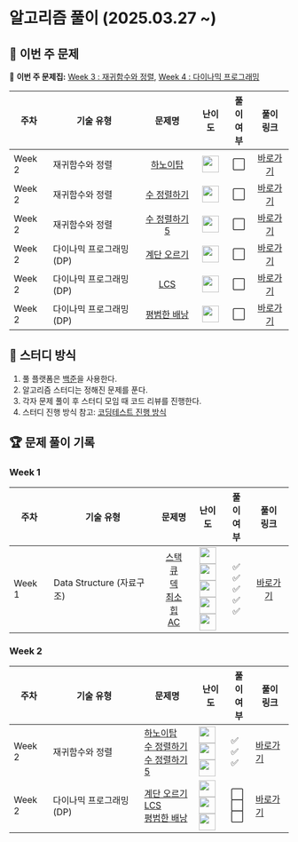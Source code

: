 # 알고리즘 풀이 (2025.03.27 ~)

## 📌 이번 주 문제

🔗 **이번 주 문제집:** [Week 3 : 재귀함수와 정렬](https://www.acmicpc.net/workbook/view/9000), [Week 4 : 다이나믹 프로그래밍](https://www.acmicpc.net/workbook/view/9001)

| 주차  | 기술 유형           | 문제명  | 난이도 | 풀이<br>여부 | 풀이<br>링크 |
|-------|---------------------|:--------:|:------:|:-----------:|:-----------:|
| Week 2 | 재귀함수와 정렬 | [하노이탑](https://www.acmicpc.net/problem/1914) | <img src="https://static.solved.ac/tier_small/11.svg" width="30" height="30"> | ⬜ | [바로가기](https://github.com/wonwookim/coding_test_study/blob/wonwoo/week_2/10828.py) |
| Week 2 | 재귀함수와 정렬 | [수 정렬하기](https://www.acmicpc.net/problem/2750) | <img src="https://static.solved.ac/tier_small/4.svg" width="30" height="30"> | ⬜ | [바로가기](https://github.com/wonwookim/coding_test_study/blob/wonwoo/week_2/10845.py) |
| Week 2 | 재귀함수와 정렬 | [수 정렬하기 5](https://www.acmicpc.net/problem/10870) | <img src="https://static.solved.ac/tier_small/4.svg" width="30" height="30"> | ⬜ | [바로가기](https://github.com/wonwookim/coding_test_study/blob/wonwoo/week_2/10866.py) |
| Week 2 | 다이나믹 프로그래밍(DP) | [계단 오르기](https://www.acmicpc.net/problem/2579) | <img src="https://static.solved.ac/tier_small/8.svg" width="30" height="30"> | ⬜ | [바로가기](https://github.com/wonwookim/coding_test_study/blob/wonwoo/week_2/1927.py) |
| Week 2 | 다이나믹 프로그래밍(DP) | [LCS](https://www.acmicpc.net/problem/9251) | <img src="https://static.solved.ac/tier_small/11.svg" width="30" height="30"> | ⬜ | [바로가기](https://github.com/wonwookim/coding_test_study/blob/wonwoo/week_2/1927.py) |
| Week 2 | 다이나믹 프로그래밍(DP) | [평범한 배낭](https://www.acmicpc.net/problem/12865) | <img src="https://static.solved.ac/tier_small/11.svg" width="30" height="30"> | ⬜ | [바로가기](https://github.com/wonwookim/coding_test_study/blob/wonwoo/week_2/1927.py) |

## 📌 스터디 방식
1. 풀 플랫폼은 [백준](https://www.acmicpc.net/)을 사용한다.
2. 알고리즘 스터디는 정해진 문제를 푼다.
3. 각자 문제 풀이 후 스터디 모임 때 코드 리뷰를 진행한다.
4. 스터디 진행 방식 참고: [코딩테스트 진행 방식](https://dev-dain.tistory.com/155)

## 🏆 문제 풀이 기록

### Week 1
| 주차  | 기술 유형           | 문제명  | 난이도 | 풀이<br>여부 | 풀이<br>링크 |
|-------|---------------------|:--------:|:------:|:-----------:|:-----------:|
| Week 1 | Data Structure (자료구조) | [스택](https://www.acmicpc.net/problem/10828)<br>[큐](https://www.acmicpc.net/problem/10845)<br>[덱](https://www.acmicpc.net/problem/10866)<br>[최소 힙](https://www.acmicpc.net/problem/1927)<br>[AC](https://www.acmicpc.net/problem/5430) | <img src="https://static.solved.ac/tier_small/7.svg" width="30" height="30"><br><img src="https://static.solved.ac/tier_small/7.svg" width="30" height="30"><br><img src="https://static.solved.ac/tier_small/7.svg" width="30" height="30"><br><img src="https://static.solved.ac/tier_small/9.svg" width="30" height="30"><br><img src="https://static.solved.ac/tier_small/11.svg" width="30" height="30"> | ✅<br>✅<br>✅<br>✅<br>✅ | [바로가기](https://github.com/wonwookim/coding_test_study/tree/wonwoo/week_2) |

### Week 2  
| 주차  | 기술 유형 | 문제명 | 난이도 | 풀이<br>여부 | 풀이<br>링크 |
|-------|------------|--------|--------|--------------|--------------|
| Week 2 | 재귀함수와 정렬 | [하노이탑](https://www.acmicpc.net/problem/1914)<br>[수 정렬하기](https://www.acmicpc.net/problem/2750)<br>[수 정렬하기 5](https://www.acmicpc.net/problem/10870) | <img src="https://static.solved.ac/tier_small/11.svg" width="30" height="30"><br><img src="https://static.solved.ac/tier_small/4.svg" width="30" height="30"><br><img src="https://static.solved.ac/tier_small/4.svg" width="30" height="30"> | ✅<br>✅<br>✅ | [바로가기](https://github.com/wonwookim/coding_test_study/tree/wonwoo/week_2) |
| Week 2 | 다이나믹 프로그래밍(DP) | [계단 오르기](https://www.acmicpc.net/problem/2579)<br>[LCS](https://www.acmicpc.net/problem/9251)<br>[평범한 배낭](https://www.acmicpc.net/problem/12865) | <img src="https://static.solved.ac/tier_small/8.svg" width="30" height="30"><br><img src="https://static.solved.ac/tier_small/11.svg" width="30" height="30"><br><img src="https://static.solved.ac/tier_small/11.svg" width="30" height="30"> | ⬜<br>⬜<br>⬜ | [바로가기](https://github.com/wonwookim/coding_test_study/tree/wonwoo/week_2) |

